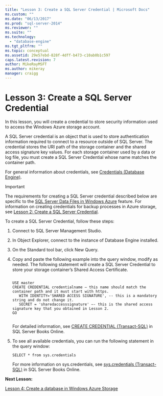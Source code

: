 ```yaml
---
title: "Lesson 3: Create a SQL Server Credential | Microsoft Docs"
ms.custom: ""
ms.date: "06/13/2017"
ms.prod: "sql-server-2014"
ms.reviewer: ""
ms.suite: ""
ms.technology: 
  - "database-engine"
ms.tgt_pltfrm: ""
ms.topic: conceptual
ms.assetid: 29e57ebd-828f-4dff-b473-c10ab0b1c597
caps.latest.revision: 7
author: MikeRayMSFT
ms.author: mikeray
manager: craigg
---
```

# Lesson 3: Create a SQL Server Credential
  In this lesson, you will create a credential to store security information used to access the Windows Azure storage account.  
  
 A SQL Server credential is an object that is used to store authentication information required to connect to a resource outside of SQL Server. The credential stores the URI path of the storage container and the shared access signature key values. For each storage container used by a data or log file, you must create a SQL Server Credential whose name matches the container path.  
  
 For general information about credentials, see [Credentials &#40;Database Engine&#41;](security/authentication-access/credentials-database-engine.md).  
  
> [!IMPORTANT]  
>  The requirements for creating a SQL Server credential described below are specific to the [SQL Server Data Files in Windows Azure](databases/sql-server-data-files-in-microsoft-azure.md) feature. For information on creating credentials for backup processes in Azure storage, see [Lesson 2: Create a SQL Server Credential](../tutorials/lesson-2-create-a-sql-server-credential.md).  
  
 To create a SQL Server Credential, follow these steps:  
  
1.  Connect to SQL Server Management Studio.  
  
2.  In Object Explorer, connect to the instance of Database Engine installed.  
  
3.  On the Standard tool bar, click New Query.  
  
4.  Copy and paste the following example into the query window, modify as needed. The following statement will create a SQL Server Credential to store your storage container’s Shared Access Certificate.  
  
    ```tsql  
  
    USE master  
    CREATE CREDENTIAL credentialname – this name should match the container path and it must start with https.   
       WITH IDENTITY='SHARED ACCESS SIGNATURE', -- this is a mandatory string and do not change it.   
       SECRET = 'sharedaccesssignature' –- this is the shared access signature key that you obtained in Lesson 2.   
    GO  
  
    ```  
  
     For detailed information, see [CREATE CREDENTIAL &#40;Transact-SQL&#41;](/sql/t-sql/statements/create-credential-transact-sql) in SQL Server Books Online.  
  
5.  To see all available credentials, you can run the following statement in the query window:  
  
    ```tsql  
    SELECT * from sys.credentials  
    ```  
  
     For more information on sys.credentials, see [sys.credentials &#40;Transact-SQL&#41;](/sql/relational-databases/system-catalog-views/sys-credentials-transact-sql) in SQL Server Books Online.  
  
 **Next Lesson:**  
  
 [Lesson 4: Create a database in Windows Azure Storage](lesson-3-database-backup-to-url.md)  
  
  
